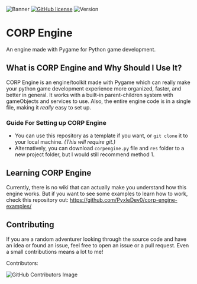 ![Banner](https://imagizer.imageshack.com/img924/6210/MpKrlc.png)
[![GitHub license](https://img.shields.io/github/license/PyxleDev0/corp-engine)](https://github.com/PyxleDev0/corp-engine/blob/master/LICENSE)
![Version](https://img.shields.io/badge/Version-v0.8.0-informational)

# CORP Engine
An engine made with Pygame for Python game development.

## What is CORP Engine and Why Should I Use It?
CORP Engine is an engine/toolkit made with Pygame which can really make your python game development experience more organized, faster, and better in general. It works with a built-in parent-children system with gameObjects and services to use. Also, the entire engine code is in a single file, making it _really_ easy to set up.

### Guide For Setting up CORP Engine
* You can use this repository as a template if you want, or  `git clone` it to your local machine. _(This will require git.)_
* Alternatively, you can download `corpengine.py` file and `res` folder to a new project folder, but I would still recommend method 1.


## Learning CORP Engine
Currently, there is no wiki that can  actually make you understand how this engine works. But if you want to see some examples to learn how to work, check this repository out:
https://github.com/PyxleDev0/corp-engine-examples/

## Contributing
If you are a random adventurer looking through the source code and have an idea or found an issue, feel free to open an issue or a pull request. Even a small contributions means a lot to me!

Contributors:

![GitHub Contributors Image](https://contrib.rocks/image?repo=PyxleDev0/corp-engine)
